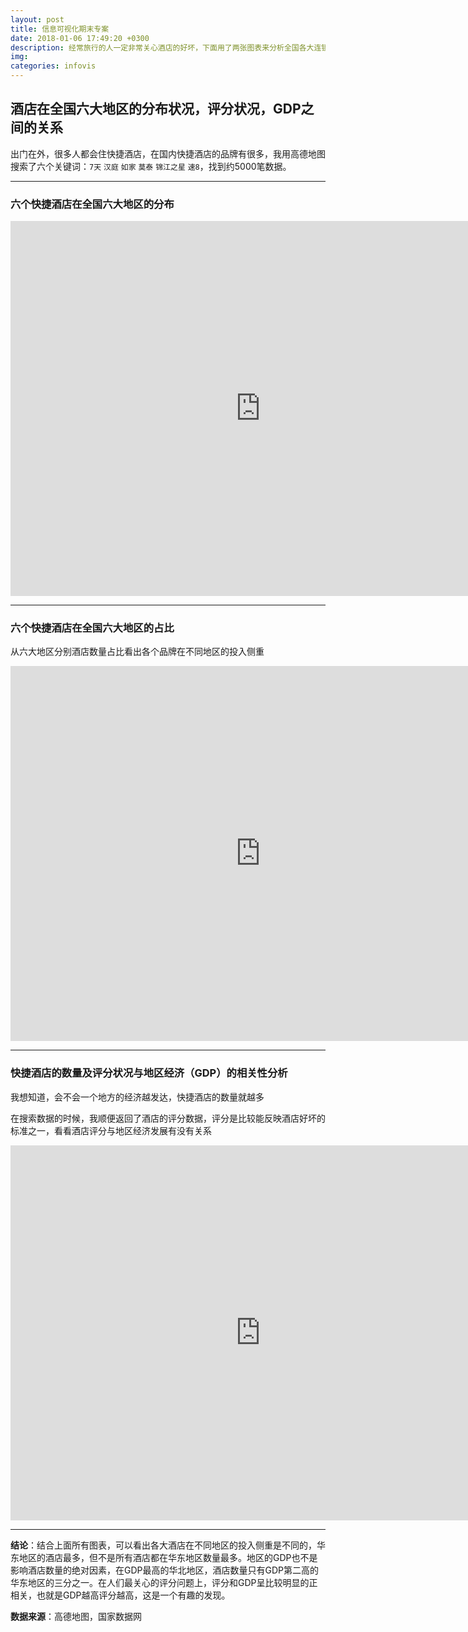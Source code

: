 ```yaml
---
layout: post
title: 信息可视化期末专案
date: 2018-01-06 17:49:20 +0300
description: 经常旅行的人一定非常关心酒店的好坏，下面用了两张图表来分析全国各大连锁酒店的评分
img: 
categories: infovis
---
```


## 酒店在全国六大地区的分布状况，评分状况，GDP之间的关系
出门在外，很多人都会住快捷酒店，在国内快捷酒店的品牌有很多，我用高德地图搜索了六个关键词：`7天` `汉庭` `如家` `莫泰` `锦江之星` `速8`，找到约5000笔数据。

----

### 六个快捷酒店在全国六大地区的分布

<iframe src="https://public.tableau.com/views/_18800/sheet2?:embed=y&:display_count=yes&publish=yes&publish=yes/Dashboard1?:showVizHome=no&:embed=true" height="600px" width="800px" scrolling="no" frameborder="0"></iframe>

----

### 六个快捷酒店在全国六大地区的占比

从六大地区分别酒店数量占比看出各个品牌在不同地区的投入侧重

<iframe src="https://public.tableau.com/views/_18800/1?:embed=y&:display_count=yes&publish=yes&publish=yes/Dashboard1?:showVizHome=no&:embed=true" height="600px" width="800px" scrolling="no" frameborder="0"></iframe>

----

### 快捷酒店的数量及评分状况与地区经济（GDP）的相关性分析

我想知道，会不会一个地方的经济越发达，快捷酒店的数量就越多

在搜索数据的时候，我顺便返回了酒店的评分数据，评分是比较能反映酒店好坏的标准之一，看看酒店评分与地区经济发展有没有关系

<iframe src="https://public.tableau.com/views/_18800/GDP_2?:embed=y&:display_count=yes&publish=yes&publish=yes&publish=yes/Dashboard1?:showVizHome=no&:embed=true" height="600px" width="800px" scrolling="no" frameborder="0"></iframe>

----

**结论**：结合上面所有图表，可以看出各大酒店在不同地区的投入侧重是不同的，华东地区的酒店最多，但不是所有酒店都在华东地区数量最多。地区的GDP也不是影响酒店数量的绝对因素，在GDP最高的华北地区，酒店数量只有GDP第二高的华东地区的三分之一。在人们最关心的评分问题上，评分和GDP呈比较明显的正相关，也就是GDP越高评分越高，这是一个有趣的发现。

**数据来源**：高德地图，国家数据网